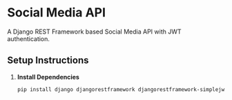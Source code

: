 # Social Media API

A Django REST Framework based Social Media API with JWT authentication.

## Setup Instructions

1. **Install Dependencies**
   ```bash
   pip install django djangorestframework djangorestframework-simplejwt pillow
   ```
